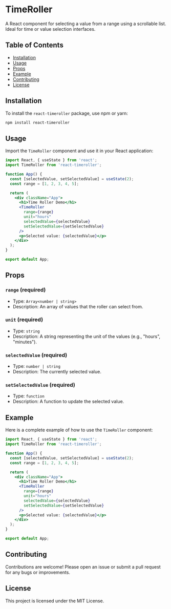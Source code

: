 # TimeRoller

A React component for selecting a value from a range using a scrollable list. Ideal for time or value selection interfaces.

## Table of Contents

- [Installation](#installation)
- [Usage](#usage)
- [Props](#props)
- [Example](#example)
- [Contributing](#contributing)
- [License](#license)

## Installation

To install the `react-timeroller` package, use npm or yarn:

```bash
npm install react-timeroller
```

## Usage

Import the `TimeRoller` component and use it in your React application:

```jsx
import React, { useState } from 'react';
import TimeRoller from 'react-timeroller';

function App() {
  const [selectedValue, setSelectedValue] = useState(2);
  const range = [1, 2, 3, 4, 5];

  return (
    <div className="App">
      <h1>Time Roller Demo</h1>
      <TimeRoller
        range={range}
        unit="hours"
        selectedValue={selectedValue}
        setSelectedValue={setSelectedValue}
      />
      <p>Selected value: {selectedValue}</p>
    </div>
  );
}

export default App;
```

## Props

### `range` (required)
- Type: `Array<number | string>`
- Description: An array of values that the roller can select from.

### `unit` (required)
- Type: `string`
- Description: A string representing the unit of the values (e.g., "hours", "minutes").

### `selectedValue` (required)
- Type: `number | string`
- Description: The currently selected value.

### `setSelectedValue` (required)
- Type: `function`
- Description: A function to update the selected value.

## Example

Here is a complete example of how to use the `TimeRoller` component:

```jsx
import React, { useState } from 'react';
import TimeRoller from 'react-timeroller';

function App() {
  const [selectedValue, setSelectedValue] = useState(2);
  const range = [1, 2, 3, 4, 5];

  return (
    <div className="App">
      <h1>Time Roller Demo</h1>
      <TimeRoller
        range={range}
        unit="hours"
        selectedValue={selectedValue}
        setSelectedValue={setSelectedValue}
      />
      <p>Selected value: {selectedValue}</p>
    </div>
  );
}

export default App;
```

## Contributing

Contributions are welcome! Please open an issue or submit a pull request for any bugs or improvements.

## License

This project is licensed under the MIT License.
